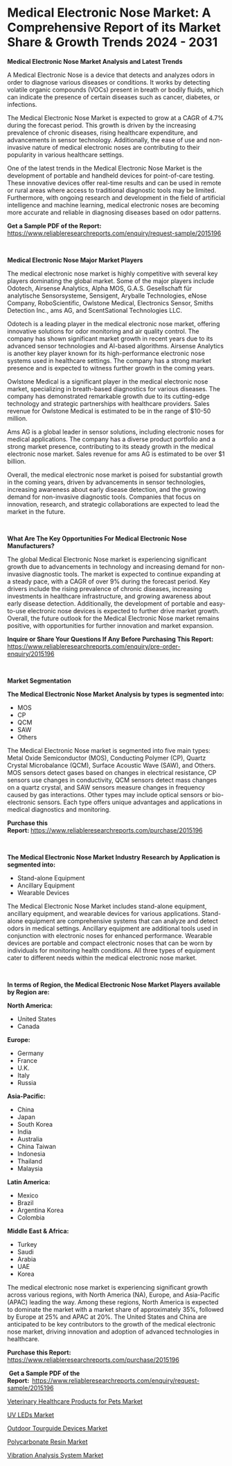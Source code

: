 <p><h1>Medical Electronic Nose Market: A Comprehensive Report of its Market Share & Growth Trends 2024 - 2031</h1></p><p><strong>Medical Electronic Nose Market Analysis and Latest Trends</strong></p>
<p><p>A Medical Electronic Nose is a device that detects and analyzes odors in order to diagnose various diseases or conditions. It works by detecting volatile organic compounds (VOCs) present in breath or bodily fluids, which can indicate the presence of certain diseases such as cancer, diabetes, or infections.</p><p>The Medical Electronic Nose Market is expected to grow at a CAGR of 4.7% during the forecast period. This growth is driven by the increasing prevalence of chronic diseases, rising healthcare expenditure, and advancements in sensor technology. Additionally, the ease of use and non-invasive nature of medical electronic noses are contributing to their popularity in various healthcare settings.</p><p>One of the latest trends in the Medical Electronic Nose Market is the development of portable and handheld devices for point-of-care testing. These innovative devices offer real-time results and can be used in remote or rural areas where access to traditional diagnostic tools may be limited. Furthermore, with ongoing research and development in the field of artificial intelligence and machine learning, medical electronic noses are becoming more accurate and reliable in diagnosing diseases based on odor patterns.</p></p>
<p><strong>Get a Sample PDF of the Report:&nbsp;</strong> <a href="https://www.reliableresearchreports.com/enquiry/request-sample/2015196">https://www.reliableresearchreports.com/enquiry/request-sample/2015196</a></p>
<p>&nbsp;</p>
<p><strong>Medical Electronic Nose Major Market Players</strong></p>
<p><p>The medical electronic nose market is highly competitive with several key players dominating the global market. Some of the major players include Odotech, Airsense Analytics, Alpha MOS, G.A.S. Gesellschaft für analytische Sensorsysteme, Sensigent, Aryballe Technologies, eNose Company, RoboScientific, Owlstone Medical, Electronics Sensor, Smiths Detection Inc., ams AG, and ScentSational Technologies LLC.</p><p>Odotech is a leading player in the medical electronic nose market, offering innovative solutions for odor monitoring and air quality control. The company has shown significant market growth in recent years due to its advanced sensor technologies and AI-based algorithms. Airsense Analytics is another key player known for its high-performance electronic nose systems used in healthcare settings. The company has a strong market presence and is expected to witness further growth in the coming years.</p><p>Owlstone Medical is a significant player in the medical electronic nose market, specializing in breath-based diagnostics for various diseases. The company has demonstrated remarkable growth due to its cutting-edge technology and strategic partnerships with healthcare providers. Sales revenue for Owlstone Medical is estimated to be in the range of $10-50 million.</p><p>Ams AG is a global leader in sensor solutions, including electronic noses for medical applications. The company has a diverse product portfolio and a strong market presence, contributing to its steady growth in the medical electronic nose market. Sales revenue for ams AG is estimated to be over $1 billion.</p><p>Overall, the medical electronic nose market is poised for substantial growth in the coming years, driven by advancements in sensor technologies, increasing awareness about early disease detection, and the growing demand for non-invasive diagnostic tools. Companies that focus on innovation, research, and strategic collaborations are expected to lead the market in the future.</p></p>
<p>&nbsp;</p>
<p><strong>What Are The Key Opportunities For Medical Electronic Nose Manufacturers?</strong></p>
<p><p>The global Medical Electronic Nose market is experiencing significant growth due to advancements in technology and increasing demand for non-invasive diagnostic tools. The market is expected to continue expanding at a steady pace, with a CAGR of over 9% during the forecast period. Key drivers include the rising prevalence of chronic diseases, increasing investments in healthcare infrastructure, and growing awareness about early disease detection. Additionally, the development of portable and easy-to-use electronic nose devices is expected to further drive market growth. Overall, the future outlook for the Medical Electronic Nose market remains positive, with opportunities for further innovation and market expansion.</p></p>
<p><strong>Inquire or Share Your Questions If Any Before Purchasing This Report:</strong> <a href="https://www.reliableresearchreports.com/enquiry/pre-order-enquiry/2015196">https://www.reliableresearchreports.com/enquiry/pre-order-enquiry/2015196</a></p>
<p>&nbsp;</p>
<p><strong>Market Segmentation</strong></p>
<p><strong>The Medical Electronic Nose Market Analysis by types is segmented into:</strong></p>
<p><ul><li>MOS</li><li>CP</li><li>QCM</li><li>SAW</li><li>Others</li></ul></p>
<p><p>The Medical Electronic Nose market is segmented into five main types: Metal Oxide Semiconductor (MOS), Conducting Polymer (CP), Quartz Crystal Microbalance (QCM), Surface Acoustic Wave (SAW), and Others. MOS sensors detect gases based on changes in electrical resistance, CP sensors use changes in conductivity, QCM sensors detect mass changes on a quartz crystal, and SAW sensors measure changes in frequency caused by gas interactions. Other types may include optical sensors or bio-electronic sensors. Each type offers unique advantages and applications in medical diagnostics and monitoring.</p></p>
<p><strong>Purchase this Report:&nbsp;</strong><a href="https://www.reliableresearchreports.com/purchase/2015196">https://www.reliableresearchreports.com/purchase/2015196</a></p>
<p>&nbsp;</p>
<p><strong>The Medical Electronic Nose Market Industry Research by Application is segmented into:</strong></p>
<p><ul><li>Stand-alone Equipment</li><li>Ancillary Equipment</li><li>Wearable Devices</li></ul></p>
<p><p>The Medical Electronic Nose Market includes stand-alone equipment, ancillary equipment, and wearable devices for various applications. Stand-alone equipment are comprehensive systems that can analyze and detect odors in medical settings. Ancillary equipment are additional tools used in conjunction with electronic noses for enhanced performance. Wearable devices are portable and compact electronic noses that can be worn by individuals for monitoring health conditions. All three types of equipment cater to different needs within the medical electronic nose market.</p></p>
<p>&nbsp;</p>
<p><strong>In terms of Region, the Medical Electronic Nose Market Players available by Region are:</strong></p>
<p>
    <p> <strong> North America: </strong>
        <ul>
            <li>United States</li>
            <li>Canada</li>
        </ul>
        </p> 
    <p> <strong> Europe: </strong>
        <ul>
            <li>Germany</li>
            <li>France</li>
            <li>U.K.</li>
            <li>Italy</li>
            <li>Russia</li>
        </ul>
        </p> 
    <p> <strong> Asia-Pacific: </strong>
        <ul>
            <li>China</li>
            <li>Japan</li>
            <li>South Korea</li>
            <li>India</li>
            <li>Australia</li>
            <li>China Taiwan</li>
            <li>Indonesia</li>
            <li>Thailand</li>
            <li>Malaysia</li>
        </ul>
        </p> 
    <p> <strong> Latin America: </strong>
        <ul>
            <li>Mexico</li>
            <li>Brazil</li>
            <li>Argentina Korea</li>
            <li>Colombia</li>
        </ul>
        </p> 
    <p> <strong> Middle East & Africa: </strong>
        <ul>
            <li>Turkey</li>
            <li>Saudi</li>
            <li>Arabia</li>
            <li>UAE</li>
            <li>Korea</li>
        </ul>
    </p>
    </p>
<p><p>The medical electronic nose market is experiencing significant growth across various regions, with North America (NA), Europe, and Asia-Pacific (APAC) leading the way. Among these regions, North America is expected to dominate the market with a market share of approximately 35%, followed by Europe at 25% and APAC at 20%. The United States and China are anticipated to be key contributors to the growth of the medical electronic nose market, driving innovation and adoption of advanced technologies in healthcare.</p></p>
<p><strong>Purchase this Report: </strong><a href="https://www.reliableresearchreports.com/purchase/2015196">https://www.reliableresearchreports.com/purchase/2015196</a></p>
<p>&nbsp;<strong>Get a Sample PDF of the Report:&nbsp;&nbsp;</strong><a href="https://www.reliableresearchreports.com/enquiry/request-sample/2015196">https://www.reliableresearchreports.com/enquiry/request-sample/2015196</a></p>
<p><strong></strong></p>
<p><p><a href="https://iodized-pantydraco-05c.notion.site/Veterinary-Healthcare-Products-for-Pets-Market-Size-Furnishes-Valuable-Information-Encompassing-Mark-736d387a3c5546bb9651349749bcddb5">Veterinary Healthcare Products for Pets Market</a></p><p><a href="https://view.publitas.com/reportprime-1/uv-leds-market-analysis-and-market-size-global-industry-overview-market-segmentation-and-forecast-2024-to-2031/">UV LEDs Market</a></p><p><a href="https://three-jumbo-f6d.notion.site/Outdoor-Tourguide-Devices-Market-Size-Evaluating-its-Market-Trends-Growth-and-Projections-2024--d7859cf5d98349848028bd5370b7daca">Outdoor Tourguide Devices Market</a></p><p><a href="https://view.publitas.com/reportprime-1/polycarbonate-resin-market-size-share-trends-analysis-report-by-material-by-type-by-end-user-by-region-and-segment-forecasts-2024-2031/">Polycarbonate Resin Market</a></p><p><a href="https://noble-drawer-34c.notion.site/Vibration-Analysis-System-Market-Research-Report-The-Key-To-Successful-Business-Strategy-Forecasted-cf8b0d8a51ce4d0ebcf92a86568f6ca6">Vibration Analysis System Market</a></p></p>